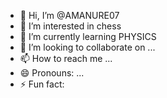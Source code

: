 - 👋 Hi, I’m @AMANURE07
- 👀 I’m interested in chess
- 🌱 I’m currently learning PHYSICS
- 💞️ I’m looking to collaborate on ...
- 📫 How to reach me ...
- 😄 Pronouns: ...
- ⚡ Fun fact: 

<!---
AMANURE07/AMANURE07 is a ✨ special ✨ repository because its `README.md` (this file) appears on your GitHub profile.
You can click the Preview link to take a look at your changes.
--->
